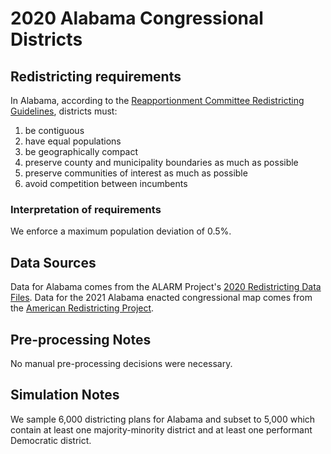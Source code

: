 # 2020 Alabama Congressional Districts

## Redistricting requirements
In Alabama, according to the [Reapportionment Committee Redistricting Guidelines](https://www.legislature.state.al.us/aliswww/reapportionment/Reapportionment%20Guidelines%20for%20Redistricting.pdf), districts must:

1. be contiguous
2. have equal populations
3. be geographically compact
4. preserve county and municipality boundaries as much as possible
5. preserve communities of interest as much as possible
6. avoid competition between incumbents


### Interpretation of requirements
We enforce a maximum population deviation of 0.5%.

## Data Sources
Data for Alabama comes from the ALARM Project's [2020 Redistricting Data Files](https://alarm-redist.github.io/posts/2021-08-10-census-2020/). Data for the 2021 Alabama enacted congressional map comes from the [American Redistricting Project](https://thearp.org/state/alabama/).

## Pre-processing Notes
No manual pre-processing decisions were necessary.

## Simulation Notes
We sample 6,000 districting plans for Alabama and subset to 5,000 which contain at least one majority-minority district and at least one performant Democratic district.
